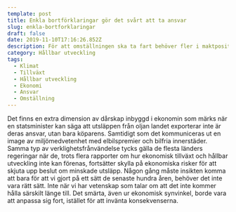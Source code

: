 ```yaml
---
template: post
title: Enkla bortförklaringar gör det svårt att ta ansvar
slug: enkla-bortforklaringar
draft: false
date: 2019-11-10T17:16:26.852Z
description: För att omställningen ska ta fart behöver fler i maktposition ta ansvar.
category: Hållbar utveckling
tags:
  - Klimat
  - Tillväxt
  - Hållbar utveckling
  - Ekonomi
  - Ansvar
  - Omställning
---
```

Det finns en extra dimension av dårskap inbyggd i ekonomin som märks när en statsminister kan säga att utsläppen från oljan landet exporterar inte är deras ansvar, utan bara köparens. Samtidigt som det kommuniceras ut en image av miljömedvetenhet med elbilspremier och bilfria innerstäder. Samma typ av verklighetsfrånvändelse tycks gälla de flesta länders regeringar när de, trots flera rapporter om hur ekonomisk tillväxt och hållbar utveckling inte kan förenas, fortsätter skylla på ekonomiska risker för att skjuta upp beslut om minskade utsläpp. Någon gång måste insikten komma att bara för att vi gjort på ett sätt de senaste hundra åren, behöver det inte vara rätt sätt. Inte när vi har vetenskap som talar om att det inte kommer hålla särskilt länge till. Det smärta, även ur ekonomisk synvinkel, borde vara att anpassa sig fort, istället för att invänta konsekvenserna.
